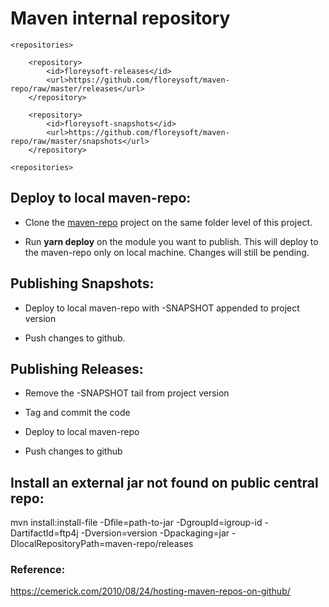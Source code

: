 # Maven internal repository

```
<repositories>

    <repository>
        <id>floreysoft-releases</id>
        <url>https://github.com/floreysoft/maven-repo/raw/master/releases</url>
    </repository>

    <repository>
        <id>floreysoft-snapshots</id>
        <url>https://github.com/floreysoft/maven-repo/raw/master/snapshots</url>
    </repository>

<repositories>

```

## Deploy to local maven-repo:

- Clone the [maven-repo](https://github.com/floreysoft/maven-repo) project on the same folder level of this project.

- Run **yarn deploy** on the module you want to publish. This will deploy to the maven-repo only on local machine. Changes will still be pending.

## Publishing Snapshots:

- Deploy to local maven-repo with -SNAPSHOT appended to project version

- Push changes to github.


## Publishing Releases:

- Remove the -SNAPSHOT tail from project version

- Tag and commit the code

- Deploy to local maven-repo

- Push changes to github

## Install an external jar not found on public central repo:

mvn install:install-file  -Dfile=path-to-jar -DgroupId=igroup-id -DartifactId=ftp4j -Dversion=version -Dpackaging=jar -DlocalRepositoryPath=maven-repo/releases

### Reference:

https://cemerick.com/2010/08/24/hosting-maven-repos-on-github/


